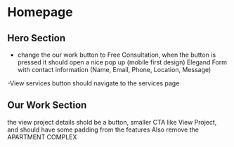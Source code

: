 # Homepage

## Hero Section

- change the our work button to Free Consultation, when the button is pressed it should open a nice pop up (mobile first design) Elegand Form with contact information (Name, Email, Phone, Location, Message)

-View services button should navigate to the services page


## Our Work Section


the view project details shold be a button, smaller CTA like View Project, and should have some padding from the features
Also remove the APARTMENT COMPLEX

